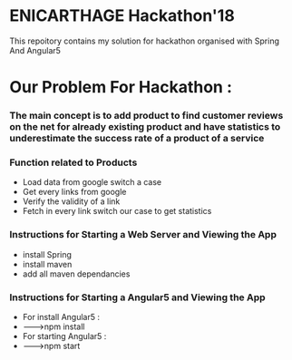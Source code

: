 # ENICARTHAGE Hackathon'18

This repoitory contains my solution for hackathon organised with Spring And Angular5

Our Problem For Hackathon :
====================================
### The main concept is to add product to find customer reviews on the net for already existing product and have statistics to underestimate the success rate of a product of a service



### Function related to Products
- Load data from google switch a case
- Get every links from google 
- Verify the validity of a link
- Fetch in every link switch our case to get statistics


### Instructions for Starting a Web Server and Viewing the App 
- install Spring
- install maven
- add all maven dependancies
 
### Instructions for Starting a Angular5 and Viewing the App

- For install Angular5 : 
- --->npm install 
- For starting Angular5 : 
-  --->npm start  


